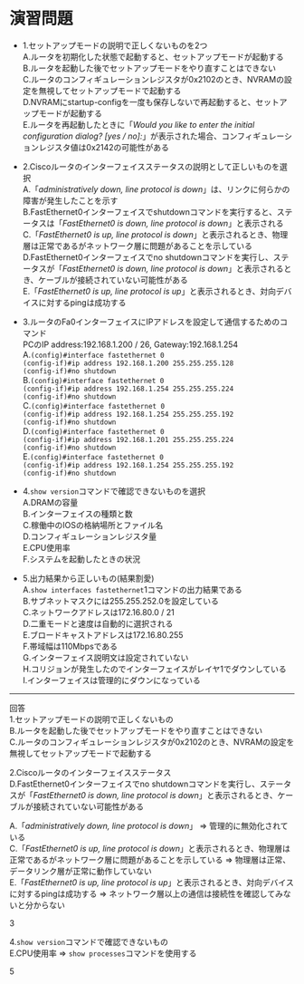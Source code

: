 # 演習問題
- 1.セットアップモードの説明で正しくないものを2つ  
A.ルータを初期化した状態で起動すると、セットアップモードが起動する  
B.ルータを起動した後でセットアップモードをやり直すことはできない  
C.ルータのコンフィギュレーションレジスタが0x2102のとき、NVRAMの設定を無視してセットアップモードで起動する  
D.NVRAMにstartup-configを一度も保存しないで再起動すると、セットアップモードが起動する  
E.ルータを再起動したときに「*Would you like to enter the initial configuration dialog? [yes / no]:*」が表示された場合、コンフィギュレーションレジスタ値は0x2142の可能性がある

- 2.Ciscoルータのインターフェイスステータスの説明として正しいものを選択  
A.「*administratively down, line protocol is down*」は、リンクに何らかの障害が発生したことを示す  
B.FastEthernet0インターフェイスでshutdownコマンドを実行すると、ステータスは「*FastEthernet0 is down, line protocol is down*」と表示される  
C.「*FastEthernet0 is up, line protocol is down*」と表示されるとき、物理層は正常であるがネットワーク層に問題があることを示している  
D.FastEthernet0インターフェイスでno shutdownコマンドを実行し、ステータスが「*FastEthernet0 is down, line protocol is down*」と表示されるとき、ケーブルが接続されていない可能性がある  
E.「*FastEthernet0 is up, line protocol is up*」と表示されるとき、対向デバイスに対するpingは成功する

- 3.ルータのFa0インターフェイスにIPアドレスを設定して通信するためのコマンド  
PCのIP address:192.168.1.200 / 26, Gateway:192.168.1.254  
A.`(config)#interface fastethernet 0`  
`(config-if)#ip address 192.168.1.200 255.255.255.128`  
`(config-if)#no shutdown`  
B.`(config)#interface fastethernet 0`  
`(config-if)#ip address 192.168.1.254 255.255.255.224`  
`(config-if)#no shutdown`  
C.`(config)#interface fastethernet 0`  
`(config-if)#ip address 192.168.1.254 255.255.255.192`  
`(config-if)#no shutdown`  
D.`(config)#interface fastethernet 0`  
`(config-if)#ip address 192.168.1.201 255.255.255.224`  
`(config-if)#no shutdown`  
E.`(config)#interface fastethernet 0`  
`(config-if)#ip address 192.168.1.254 255.255.255.192`  
`(config-if)#no shutdown`

- 4.`show version`コマンドで確認できないものを選択  
A.DRAMの容量  
B.インターフェイスの種類と数  
C.稼働中のIOSの格納場所とファイル名  
D.コンフィギュレーションレジスタ量  
E.CPU使用率  
F.システムを起動したときの状況

- 5.出力結果から正しいもの(結果割愛)  
A.`show interfaces fastethernet`1コマンドの出力結果である  
B.サブネットマスクには255.255.252.0を設定している  
C.ネットワークアドレスは172.16.80.0 / 21  
D.二重モードと速度は自動的に選択される  
E.ブロードキャストアドレスは172.16.80.255  
F.帯域幅は110Mbpsである  
G.インターフェイス説明文は設定されていない  
H.コリジョンが発生したのでインターフェイスがレイヤ1でダウンしている  
I.インターフェイスは管理的にダウンになっている

---
回答  
1.セットアップモードの説明で正しくないもの  
B.ルータを起動した後でセットアップモードをやり直すことはできない  
C.ルータのコンフィギュレーションレジスタが0x2102のとき、NVRAMの設定を無視してセットアップモードで起動する  

2.Ciscoルータのインターフェイスステータス  
D.FastEthernet0インターフェイスでno shutdownコマンドを実行し、ステータスが「*FastEthernet0 is down, line protocol is down*」と表示されるとき、ケーブルが接続されていない可能性がある

A.「*administratively down, line protocol is down*」 => 管理的に無効化されている  
C.「*FastEthernet0 is up, line protocol is down*」と表示されるとき、物理層は正常であるがネットワーク層に問題があることを示している => 物理層は正常、データリンク層が正常に動作していない  
E.「*FastEthernet0 is up, line protocol is up*」と表示されるとき、対向デバイスに対するpingは成功する => ネットワーク層以上の通信は接続性を確認してみないと分からない

3

4.`show version`コマンドで確認できないもの  
E.CPU使用率 => `show processes`コマンドを使用する

5
